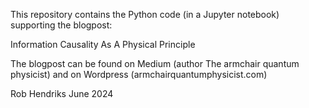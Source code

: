 This repository contains the Python code (in a Jupyter notebook) supporting the blogpost:

Information Causality As A Physical Principle

The blogpost can be found on Medium (author The armchair quantum physicist) and on Wordpress (armchairquantumphysicist.com)

Rob Hendriks June 2024
